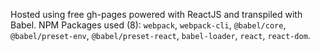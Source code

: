Hosted using free gh-pages powered with ReactJS and transpiled with Babel. NPM Packages used (8): `webpack`, `webpack-cli`, `@babel/core`, `@babel/preset-env`, `@babel/preset-react`, `babel-loader`, `react`, `react-dom`.
